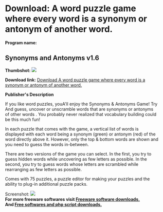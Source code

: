 # Download: A word puzzle game where every word is a synonym or antonym of another word.

**Program name:**

## Synonyms and Antonyms v1.6

  
**Thumbshot:** ![](http://www.freewarefiles.com/screenshot/synant_md.gif)   
  
**Download link:** [Download A word puzzle game where every word is a synonym or antonym of another word.](http://freesoftwares.boysofts.com/Synonyms-And-Antonyms-V_program_19076.html)  
  


**Publisher's Description**  
  


If you like word puzzles, youA'll enjoy the Synonyms & Antonyms Game! Try And guess, uncover or unscramble words that are synonyms or antonyms of other words . You probably never realized that vocabulary building could be this much fun! 

In each puzzle that comes with the game, a vertical list of words is displayed with each word being a synonym (green) or antonym (red) of the word directly above it. However, only the top & bottom words are shown and you need to guess the words in-between.

There are two versions of the game you can select. In the first, you try to guess hidden words while uncovering as few letters as possible. In the second, you try to guess words whose letters are scrambled while rearranging as few letters as possible.

Comes with 75 puzzles, a puzzle editor for making your puzzles and the ability to plug-in additional puzzle packs. 

  
  
Screenshot: ![](http://www.freewarefiles.com/screenshot/synant.gif)   
**For more freeware softwares visit [Freeware software downloads.](http://freesoftwares.boysofts.com/)**   
**And [Free softwares and php script downloads.](http://www.boysofts.com/)**
